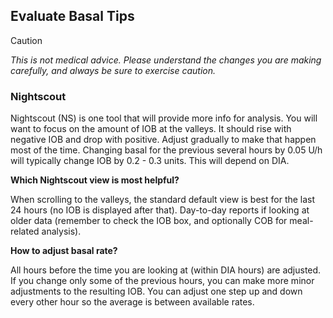 ## Evaluate Basal Tips

> [!CAUTION]
> <i>This is not medical advice. Please understand the changes you are making carefully, and always be sure to exercise caution.</i>

### Nightscout

Nightscout (NS) is one tool that will provide more info for analysis. You will want to focus on the amount of IOB at the valleys. It should rise with negative IOB and drop with positive. Adjust gradually to make that happen most of the time. Changing basal for the previous several hours by 0.05 U/h will typically change IOB by 0.2 - 0.3 units. This will depend on DIA.

<b>Which Nightscout view is most helpful?</b>

When scrolling to the valleys, the standard default view is best for the last 24 hours (no IOB is displayed after that).
Day-to-day reports if looking at older data (remember to check the IOB box, and optionally COB for meal-related analysis).

<b>How to adjust basal rate?</b>

All hours before the time you are looking at (within DIA hours) are adjusted. If you change only some of the previous hours, you can make more minor adjustments to the resulting IOB. You can adjust one step up and down every other hour so the average is between available rates.
